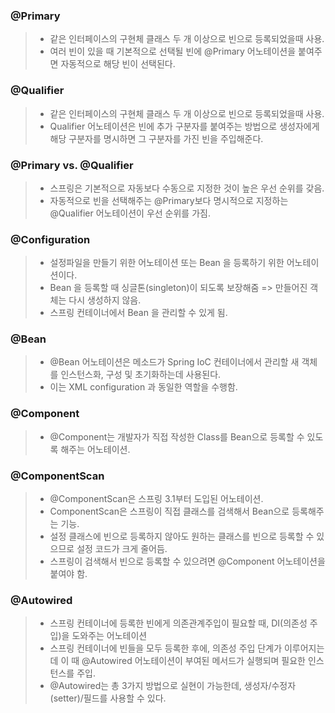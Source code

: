 ### @Primary
> * 같은 인터페이스의 구현체 클래스 두 개 이상으로 빈으로 등록되었을때 사용.
> * 여러 빈이 있을 때 기본적으로 선택될 빈에 @Primary 어노테이션을 붙여주면 자동적으로 해당 빈이 선택된다.

### @Qualifier
> * 같은 인터페이스의 구현체 클래스 두 개 이상으로 빈으로 등록되었을때 사용.
> * Qualifier 어노테이션은 빈에 추가 구분자를 붙여주는 방법으로 생성자에게 해당 구분자를 명시하면 그 구분자를 가진 빈을 주입해준다.

### @Primary vs. @Qualifier
> * 스프링은 기본적으로 자동보다 수동으로 지정한 것이 높은 우선 순위를 갖음.
> * 자동적으로 빈을 선택해주는 @Primary보다 명시적으로 지정하는 @Qualifier 어노테이션이 우선 순위를 가짐.

### @Configuration
> * 설정파일을 만들기 위한 어노테이션 또는 Bean 을 등록하기 위한 어노테이션이다. 
> * Bean 을 등록할 때 싱글톤(singleton)이 되도록 보장해줌 => 만들어진 객체는 다시 생성하지 않음.
> * 스프링 컨테이너에서 Bean 을 관리할 수 있게 됨.

### @Bean
> * @Bean 어노테이션은 메소드가 Spring IoC 컨테이너에서 관리할 새 객체를 인스턴스화, 구성 및 초기화하는데 사용된다. 
> * 이는 <beans/> XML configuration 과 동일한 역할을 수행함.

### @Component
> * @Component는 개발자가 직접 작성한 Class를 Bean으로 등록할 수 있도록 해주는 어노테이션.

### @ComponentScan
> * @ComponentScan은 스프링 3.1부터 도입된 어노테이션. 
> * ComponentScan은 스프링이 직접 클래스를 검색해서 Bean으로 등록해주는 기능. 
> * 설정 클래스에 빈으로 등록하지 않아도 원하는 클래스를 빈으로 등록할 수 있으므로 설정 코드가 크게 줄어듬. 
> * 스프링이 검색해서 빈으로 등록할 수 있으려면 @Component 어노테이션을 붙여야 함.

### @Autowired
> * 스프링 컨테이너에 등록한 빈에게 의존관계주입이 필요할 때, DI(의존성 주입)을 도와주는 어노테이션
> * 스프링 컨테이너에 빈들을 모두 등록한 후에, 의존성 주입 단계가 이루어지는데 이 때 @Autowired 어노테이션이 부여된 메서드가 실행되며 필요한 인스턴스를 주입.
> * @Autowired는 총 3가지 방법으로 실현이 가능한데, 생성자/수정자(setter)/필드를 사용할 수 있다.